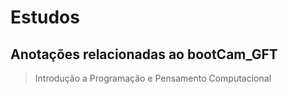 # Estudos
## Anotações relacionadas ao bootCam_GFT

> Introdução a Programação e Pensamento Computacional

